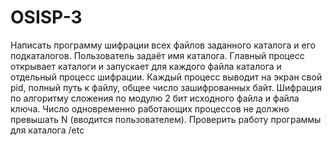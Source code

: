 # OSISP-3
Написать программу шифрации всех файлов заданного каталога и его подкаталогов. Пользователь задаёт имя каталога. Главный процесс открывает каталоги и запускает для каждого файла каталога и отдельный процесс шифрации. Каждый процесс выводит на экран свой pid, полный путь к файлу, общее число зашифрованных байт. Шифрация по алгоритму сложения по модулю 2 бит исходного файла и файла ключа. Число одновременно работающих процессов не должно превышать N (вводится пользователем). Проверить работу программы для каталога /etc


